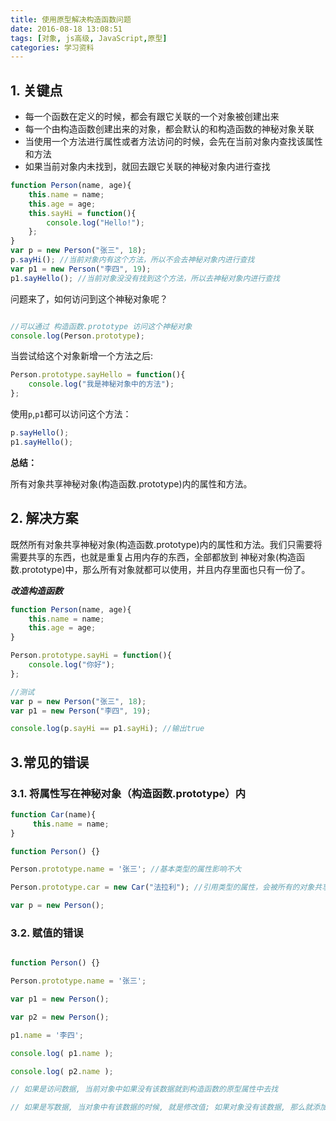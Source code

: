 ```yaml
---
title: 使用原型解决构造函数问题
date: 2016-08-18 13:08:51
tags: [对象, js高级, JavaScript,原型]
categories: 学习资料
---
```



## 1. 关键点
* 每一个函数在定义的时候，都会有跟它关联的一个对象被创建出来
* 每一个由构造函数创建出来的对象，都会默认的和构造函数的神秘对象关联
* 当使用一个方法进行属性或者方法访问的时候，会先在当前对象内查找该属性和方法
* 如果当前对象内未找到，就回去跟它关联的神秘对象内进行查找

```js
function Person(name, age){
    this.name = name;
    this.age = age;
    this.sayHi = function(){
        console.log("Hello!");
    };
}
var p = new Person("张三", 18);
p.sayHi(); //当前对象内有这个方法，所以不会去神秘对象内进行查找
var p1 = new Person("李四", 19);
p1.sayHello(); //当前对象没没有找到这个方法，所以去神秘对象内进行查找

```
问题来了，如何访问到这个神秘对象呢？
```js

//可以通过 构造函数.prototype 访问这个神秘对象
console.log(Person.prototype);

```
<!--more-->
当尝试给这个对象新增一个方法之后:
```js
Person.prototype.sayHello = function(){
    console.log("我是神秘对象中的方法");
};

```

使用`p`,`p1`都可以访问这个方法：

```js
p.sayHello();
p1.sayHello();
```

**总结：**

所有对象共享神秘对象(构造函数.prototype)内的属性和方法。

## 2. 解决方案

既然所有对象共享神秘对象(构造函数.prototype)内的属性和方法。我们只需要将需要共享的东西，也就是重复占用内存的东西，全部都放到 神秘对象(构造函数.prototype)中，那么所有对象就都可以使用，并且内存里面也只有一份了。



***改造构造函数***

```js
function Person(name, age){
    this.name = name;
    this.age = age;
}

Person.prototype.sayHi = function(){
    console.log("你好");
};

//测试
var p = new Person("张三", 18);
var p1 = new Person("李四", 19);

console.log(p.sayHi == p1.sayHi); //输出true

```



## 3.常见的错误

### 3.1. 将属性写在神秘对象（构造函数.prototype）内

```js
function Car(name){
     this.name = name;
}

function Person() {}

Person.prototype.name = '张三'; //基本类型的属性影响不大

Person.prototype.car = new Car("法拉利"); //引用类型的属性，会被所有的对象共享

var p = new Person();

```



### 3.2. 赋值的错误



```js

function Person() {}

Person.prototype.name = '张三';

var p1 = new Person();

var p2 = new Person();

p1.name = '李四';

console.log( p1.name );

console.log( p2.name );

// 如果是访问数据, 当前对象中如果没有该数据就到构造函数的原型属性中去找

// 如果是写数据, 当对象中有该数据的时候, 就是修改值; 如果对象没有该数据, 那么就添加值

```


